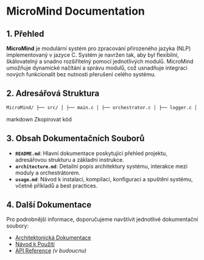 # MicroMind Documentation

## **1. Přehled**

**MicroMind** je modulární systém pro zpracování přirozeného jazyka (NLP) implementovaný v jazyce C. Systém je navržen tak, aby byl flexibilní, škálovatelný a snadno rozšiřitelný pomocí jednotlivých modulů. MicroMind umožňuje dynamické načítání a správu modulů, což usnadňuje integraci nových funkcionalit bez nutnosti přerušení celého systému.

## **2. Adresářová Struktura**
```graphql
MicroMind/ ├── src/ │ ├── main.c │ ├── orchestrator.c │ ├── logger.c │ ├── preprocess/ │ │ ├── preprocessor.c │ │ └── preprocessor.h │ ├── tokenizer/ │ │ ├── tokenizer.c │ │ └── tokenizer.h │ ├── classifier/ │ │ ├── classifier.c │ │ └── classifier.h │ ├── utils/ │ │ ├── utils.c │ │ └── utils.h │ └── thread_pool/ │ ├── thread_pool.c │ └── thread_pool.h ├── include/ │ ├── orchestrator.h │ ├── logger.h │ └── module_interface.h ├── modules/ │ ├── preprocessor/ │ │ ├── preprocessor.c │ │ └── preprocessor.h │ ├── tokenizer/ │ │ ├── tokenizer.c │ │ └── tokenizer.h │ └── classifier/ │ ├── classifier.c │ └── classifier.h ├── tests/ │ ├── test_framework.h │ ├── test_framework.c │ ├── test_preprocessor.c │ ├── test_tokenizer.c │ ├── test_classifier.c │ ├── test_orchestrator.c │ └── Makefile ├── docs/ │ ├── README.md │ ├── architecture.md │ └── usage.md ├── config/ │ └── orchestrator_config.json ├── build/ │ └── (build artifacts) ├── scripts/ │ └── build.sh ├── logs/ │ └── microMind.log ├── Makefile ├── .gitignore ├── README.md └── TODO.md
```
markdown
Zkopírovat kód

## **3. Obsah Dokumentačních Souborů**

- **`README.md`**: Hlavní dokumentace poskytující přehled projektu, adresářovou strukturu a základní instrukce.
- **`architecture.md`**: Detailní popis architektury systému, interakce mezi moduly a orchestrátorem.
- **`usage.md`**: Návod k instalaci, kompilaci, konfiguraci a spuštění systému, včetně příkladů a best practices.

## **4. Další Dokumentace**

Pro podrobnější informace, doporučujeme navštívit jednotlivé dokumentační soubory:

- [Architektonická Dokumentace](architecture.md)
- [Návod k Použití](usage.md)
- [API Reference](api_reference.md) *(v budoucnu)*
